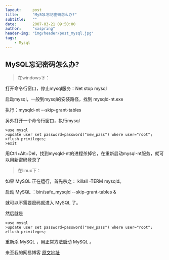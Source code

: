 ```yaml
---
layout:     post
title:      "MySQL忘记密码怎么办?"
subtitle:   ""
date:       2007-03-21 09:50:00
author:     "xxspring"
header-img: "img/header/post_mysql.jpg"
tags:
    - Mysql
---
```


## MySQL忘记密码怎么办?

> 在windows下：

打开命令行窗口，停止mysql服务：Net stop mysql

启动mysql，一般到mysql的安装路径，找到 mysqld-nt.exe

执行：mysqld-nt --skip-grant-tables

另外打开一个命令行窗口，执行mysql

```
>use mysql
>update user set password=password("new_pass") where user="root";
>flush privileges;
>exit
```

用Ctrl+Alt+Del，找到mysqld-nt的进程杀掉它，在重新启动mysql-nt服务，就可以用新密码登录了

> 在linux下：

如果 MySQL 正在运行，首先杀之： killall -TERM mysqld。

启动 MySQL ：bin/safe_mysqld --skip-grant-tables &

就可以不需要密码就进入 MySQL 了。

然后就是

```
>use mysql
>update user set password=password("new_pass") where user="root";
>flush privileges;
```
重新杀 MySQL ，用正常方法启动 MySQL 。

来至我的网易博客 [原文地址](http://xxspring.blog.163.com/blog/static/11488058200722195000/)
